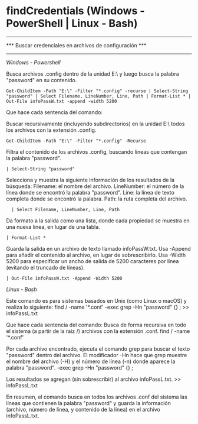 # findCredentials (Windows - PowerShell | Linux - Bash)

********************************************************
*** Buscar credenciales en archivos de configuración ***
********************************************************

*Windows - Powershell*

Busca archivos .config dentro de la unidad E:\ y luego busca la palabra "password" en su contenido.
  
    Get-ChildItem -Path "E:\" -Filter "*.config" -recurse | Select-String "password" | Select Filename, LineNumber, Line, Path | Format-List * | Out-File infoPassW.txt -append -width 5200

Que hace cada sentencia del comando:

  Buscar recursivamente (incluyendo subdirectorios) en la unidad E:\ todos los archivos con la extensión .config.
  
    Get-ChildItem -Path "E:\" -Filter "*.config" -Recurse

  Filtra el contenido de los archivos .config, buscando líneas que contengan la palabra "password".
  
    | Select-String "password"

  Selecciona y muestra la siguiente información de los resultados de la búsqueda:
  Filename: el nombre del archivo.
  LineNumber: el número de la línea donde se encontró la palabra "password".
  Line: la línea de texto completa donde se encontró la palabra.
  Path: la ruta completa del archivo.
  
      | Select Filename, LineNumber, Line, Path

  Da formato a la salida como una lista, donde cada propiedad se muestra en una nueva línea, en lugar de una tabla.
  
    | Format-List *

  Guarda la salida en un archivo de texto llamado infoPassW.txt.
  Usa -Append para añadir el contenido al archivo, en lugar de sobrescribirlo.
  Usa -Width 5200 para especificar un ancho de salida de 5200 caracteres por línea (evitando el truncado de líneas).
  
    | Out-File infoPassW.txt -Append -Width 5200



*Linux - Bash*

Este comando es para sistemas basados en Unix (como Linux o macOS) y realiza lo siguiente:
 find / -name '*.conf' -exec grep -Hn "password" {} \; >> infoPassL.txt

Que hace cada sentencia del comando:
  Busca de forma recursiva en todo el sistema (a partir de la raíz /) archivos con la extensión .conf.
    find / -name '*.conf'

  Por cada archivo encontrado, ejecuta el comando grep para buscar el texto "password" dentro del archivo. El modificador -Hn hace que grep muestre el nombre del archivo (-H) y el número de línea (-n) donde aparece la palabra "password".
    -exec grep -Hn "password" {} \;

  Los resultados se agregan (sin sobrescribir) al archivo infoPassL.txt.
    >> infoPassL.txt

En resumen, el comando busca en todos los archivos .conf del sistema las líneas que contienen la palabra "password" y guarda la información (archivo, número de línea, y contenido de la línea) en el archivo infoPassL.txt.
